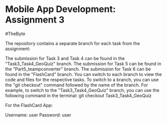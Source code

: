 # Mobile App Development: Assignment 3 

#TheByte

The repository contains a separate branch for each task from the assignment:

The submission for Task 3 and Task 4 can be found in the "Task3_Task4_GeoQuiz" branch.
The submission for Task 5 can be found in the "Part5_teampconverter" branch.
The submission for Task 6 can be found in the "FlashCard" branch.
You can switch to each branch to view the code and files for the respective tasks. To switch to a branch, you can use the "git checkout" command followed by the name of the branch. For example, to switch to the "Task3_Task4_GeoQuiz" branch, you can use the following command in the terminal: git checkout Task3_Task4_GeoQuiz

For the FlashCard App:

Username: user
Password: user
